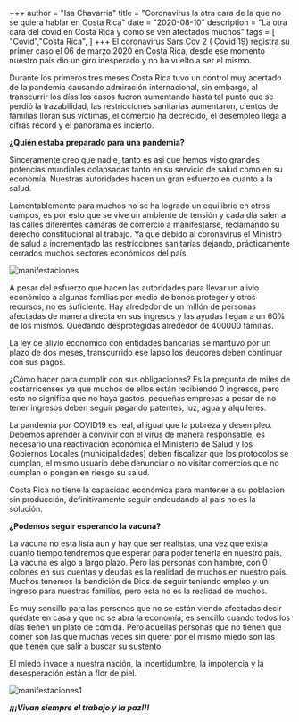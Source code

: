 +++
author = "Isa Chavarria"
title = "Coronavirus la otra cara de la que no se quiera hablar en Costa Rica"
date = "2020-08-10"
description = "La otra cara del covid en Costa Rica y como se ven afectados muchos"
tags = [
    "Covid","Costa Rica",
]
+++
El coronavirus Sars Cov 2 ( Covid 19) registra su primer caso el 06 de marzo 2020 en Costa Rica, desde ese momento nuestro país dio un giro inesperado y no ha vuelto a ser el mismo.

Durante los primeros tres meses Costa Rica tuvo un control muy acertado de la pandemia causando admiración internacional, sin embargo, al transcurrir los días los casos fueron aumentando hasta tal punto que se perdió la trazabilidad, las restricciones sanitarias aumentaron, cientos de familias lloran sus víctimas, el comercio ha decrecido, el desempleo llega a cifras récord y el panorama es incierto.


**¿Quién estaba preparado para una pandemia?**

Sinceramente creo que nadie, tanto es asi que hemos visto grandes potencias mundiales colapsadas tanto en su servicio de salud como en su economía. Nuestras autoridades hacen un gran esfuerzo en cuanto a la salud.

Lamentablemente para muchos no se ha logrado un equilibrio en otros campos, es por esto que se vive un ambiente de tensión y cada día salen a las calles diferentes cámaras de comercio a manifestarse, reclamando su derecho constitucional al trabajo. Ya que debido al coronavirus el Ministro de salud a incrementado las restricciones sanitarias dejando, prácticamente cerrados muchos sectores económicos del país. 

![manifestaciones](/img/manifestaciones.jpeg)

A pesar del esfuerzo que hacen las autoridades para llevar un alivio económico a algunas familias por medio de bonos proteger y otros recursos, no es suficiente. Hay alrededor de un millón de personas afectadas de manera directa en sus ingresos y las ayudas llegan a un 60% de los mismos. Quedando desprotegidas alrededor de 400000 familias.

La ley de alivio económico con entidades bancarias se mantuvo por un plazo de dos meses, transcurrido ese lapso los deudores deben continuar con sus pagos. 

¿Cómo hacer para cumplir con sus obligaciones? Es la pregunta de miles de costarricenses ya que muchos de ellos están recibiendo 0 ingresos, pero esto no significa que no haya gastos, pequeñas empresas a pesar de no tener ingresos deben seguir pagando patentes, luz, agua y alquileres. 


La pandemia por COVID19 es real, al igual que la pobreza y desempleo. Debemos aprender a convivir con el virus de manera responsable, es necesario una reactivación económica el Ministerio de Salud y los Gobiernos Locales (municipalidades) deben fiscalizar que los protocolos se cumplan, el mismo usuario debe denunciar o no visitar comercios que no cumplan o pongan en riesgo su salud. 

Costa Rica no tiene la capacidad económica para mantener a su población sin producción, definitivamente seguir endeudando al país no es la solución.

**¿Podemos seguir esperando la vacuna?**

La vacuna no esta lista aun y hay que ser realistas, una vez que exista cuanto tiempo tendremos que esperar para poder tenerla en nuestro país. La vacuna es algo a largo plazo. 
Pero las personas con hambre, con 0 colones en sus cuentas y deudas es la realidad de muchos en nuestro país. Muchos tenemos la bendición de Dios de seguir teniendo empleo y un ingreso para nuestras familias, pero esta no es la realidad de muchos. 

Es muy sencillo para las personas que no se están viendo afectadas decir quédate en casa y que no se abra la economía, es sencillo cuando todos los días tienen un plato de comida. Pero aquellas personas que no tienen que comer son las que muchas veces sin querer por el mismo miedo son las que tienen que salir a buscar su sustento.

El miedo invade a nuestra nación, la incertidumbre, la impotencia y la desesperación están a flor de piel.

![manifestaciones1](/img/manifestaciones1.jpeg)

***¡¡¡Vivan siempre el trabajo y la paz!!!***
